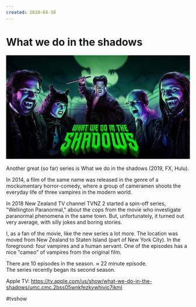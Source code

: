 ```yaml
---
created: 2020-04-30
---
```


# What we do in the shadows

![What we do in the shadows promo](wwdits.jpeg "What we do in the shadows promo")

Another great (so far) series is What we do in the shadows (2019, FX, Hulu).

In 2014, a film of the same name was released in the genre of a mockumentary horror-comedy, where a group of cameramen shoots the everyday life of three vampires in the modern world.

In 2018 New Zealand TV channel TVNZ 2 started a spin-off series, "Wellington Paranormal," about the cops from the movie who investigate paranormal phenomena in the same town. But, unfortunately, it turned out very average, with silly jokes and boring stories.

I, as a fan of the movie, like the new series a lot more. The location was moved from New Zealand to Staten Island (part of New York City). In the foreground: four vampires and a human servant. One of the episodes has a nice "cameo" of vampires from the original film.

There are 10 episodes in the season. ≈ 22 minute episode.  
The series recently began its second season.

Apple TV: https://tv.apple.com/us/show/what-we-do-in-the-shadows/umc.cmc.2bss05wnkfezkywhivjc7ikml

#tvshow
